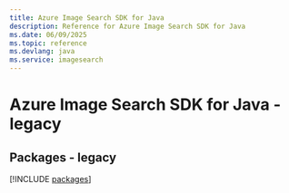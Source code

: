 ```yaml
---
title: Azure Image Search SDK for Java
description: Reference for Azure Image Search SDK for Java
ms.date: 06/09/2025
ms.topic: reference
ms.devlang: java
ms.service: imagesearch
---
```

# Azure Image Search SDK for Java - legacy
## Packages - legacy
[!INCLUDE [packages](image-search-index.md)]